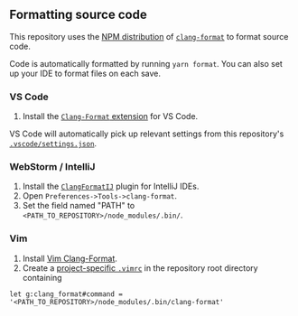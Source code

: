 ## Formatting source code

This repository uses the [NPM distribution](https://www.npmjs.com/package/clang-format) of
[`clang-format`](http://clang.llvm.org/docs/ClangFormat.html) to format source code.

Code is automatically formatted by running `yarn format`. You can also set up your IDE to format
files on each save.

### VS Code

1. Install the
[`Clang-Format` extension](https://marketplace.visualstudio.com/items?itemName=xaver.clang-format)
for VS Code.

VS Code will automatically pick up relevant settings from this repository's
[`.vscode/settings.json`](./.vscode/settings.json).

### WebStorm / IntelliJ

1. Install the [`ClangFormatIJ`](https://plugins.jetbrains.com/plugin/8396-clangformatij) plugin for
   IntelliJ IDEs.
2. Open `Preferences->Tools->clang-format`.
3. Set the field named "PATH" to `<PATH_TO_REPOSITORY>/node_modules/.bin/`.

### Vim

1. Install [Vim Clang-Format](https://github.com/rhysd/vim-clang-format).
2. Create a [project-specific `.vimrc`](https://andrew.stwrt.ca/posts/project-specific-vimrc/) in
   the repository root directory containing

```vim
let g:clang_format#command = '<PATH_TO_REPOSITORY>/node_modules/.bin/clang-format'
```
